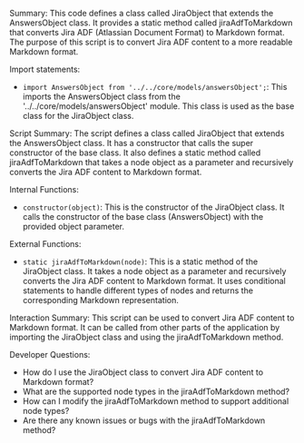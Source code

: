 Summary:
This code defines a class called JiraObject that extends the AnswersObject class. It provides a static method called jiraAdfToMarkdown that converts Jira ADF (Atlassian Document Format) to Markdown format. The purpose of this script is to convert Jira ADF content to a more readable Markdown format.

Import statements:
- `import AnswersObject from '../../core/models/answersObject';`: This imports the AnswersObject class from the '../../core/models/answersObject' module. This class is used as the base class for the JiraObject class.

Script Summary:
The script defines a class called JiraObject that extends the AnswersObject class. It has a constructor that calls the super constructor of the base class. It also defines a static method called jiraAdfToMarkdown that takes a node object as a parameter and recursively converts the Jira ADF content to Markdown format.

Internal Functions:
- `constructor(object)`: This is the constructor of the JiraObject class. It calls the constructor of the base class (AnswersObject) with the provided object parameter.

External Functions:
- `static jiraAdfToMarkdown(node)`: This is a static method of the JiraObject class. It takes a node object as a parameter and recursively converts the Jira ADF content to Markdown format. It uses conditional statements to handle different types of nodes and returns the corresponding Markdown representation.

Interaction Summary:
This script can be used to convert Jira ADF content to Markdown format. It can be called from other parts of the application by importing the JiraObject class and using the jiraAdfToMarkdown method.

Developer Questions:
- How do I use the JiraObject class to convert Jira ADF content to Markdown format?
- What are the supported node types in the jiraAdfToMarkdown method?
- How can I modify the jiraAdfToMarkdown method to support additional node types?
- Are there any known issues or bugs with the jiraAdfToMarkdown method?